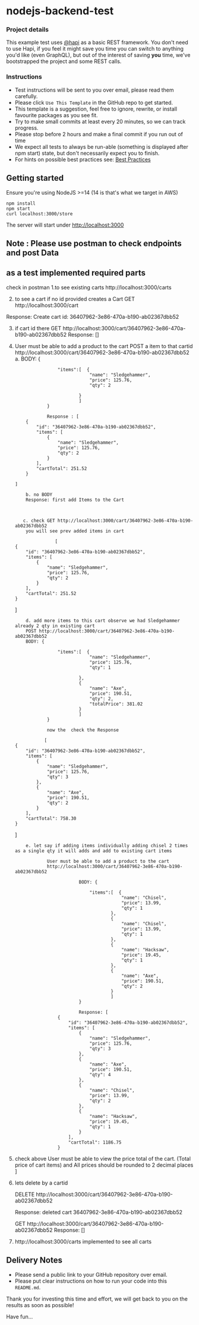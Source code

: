 # nodejs-backend-test

### Project details

This example test uses [@hapi](https://hapi.dev) as a basic REST
framework. You don't need to use Hapi, if you feel it might save you
time you can switch to anything you'd like (even GraphQL), but out of
the interest of saving **you** time, we've bootstrapped the project and
some REST calls.

### Instructions

- Test instructions will be sent to you over email, please read them
  carefully.
- Please click `Use This Template` in the GitHub repo to get started.
- This template is a suggestion, feel free to ignore, rewrite, or install favourite packages as you see fit.
- Try to make small commits at least every 20 minutes, so we can track progress.
- Please stop before 2 hours and make a final commit if you run out of time
- We expect all tests to always be run-able (something is displayed after npm start) state, but don't necessarily expect you to finish.
- For hints on possible best practices see:
  [Best Practices](./best_practices.md)

## Getting started

Ensure you're using NodeJS >=14 (14 is that's what we target in AWS)

```
npm install
npm start
curl localhost:3000/store
```

The server will start under
[http://localhost:3000](http://localhost:3000)

## Note : Please use postman to check endpoints and post Data

## as a test implemented required parts

check in postman
1.to see existing carts
http://localhost:3000/carts

2. to see a cart if no id provided creates a Cart
   GET http://localhost:3000/cart

Response:
Create cart id: 36407962-3e86-470a-b190-ab02367dbb52

3.  if cart id there
    GET http://localhost:3000/cart/36407962-3e86-470a-b190-ab02367dbb52
    Response: []

4.  User must be able to add a product to the cart
    POST a item to that cartid http://localhost:3000/cart/36407962-3e86-470a-b190-ab02367dbb52
    a.
    BODY: {

                        "items":[  {
                                    "name": "Sledgehammer",
                                    "price": 125.76,
                                    "qty": 2

                                }
                                ]
                    }

                    Response : [
            {
                "id": "36407962-3e86-470a-b190-ab02367dbb52",
                "items": [
                    {
                        "name": "Sledgehammer",
                        "price": 125.76,
                        "qty": 2
                    }
                ],
                "cartTotal": 251.52
            }

        ]

            b. no BODY
            Response: first add Items to the Cart



           c. check GET http://localhost:3000/cart/36407962-3e86-470a-b190-ab02367dbb52
            you will see prev added items in cart

                       [
        {
            "id": "36407962-3e86-470a-b190-ab02367dbb52",
            "items": [
                {
                    "name": "Sledgehammer",
                    "price": 125.76,
                    "qty": 2
                }
            ],
            "cartTotal": 251.52
        }

    ]

            d. add more items to this cart observe we had Sledgehammer already 2 qty in existing cart
            POST http://localhost:3000/cart/36407962-3e86-470a-b190-ab02367dbb52
            BODY: {

                        "items":[  {
                                    "name": "Sledgehammer",
                                    "price": 125.76,
                                    "qty": 1

                                },
                                {
                                    "name": "Axe",
                                    "price": 190.51,
                                    "qty": 2,
                                    "totalPrice": 381.02
                                }
                                ]
                    }

                    now the  check the Response

                   [
        {
            "id": "36407962-3e86-470a-b190-ab02367dbb52",
            "items": [
                {
                    "name": "Sledgehammer",
                    "price": 125.76,
                    "qty": 3
                },
                {
                    "name": "Axe",
                    "price": 190.51,
                    "qty": 2
                }
            ],
            "cartTotal": 758.30
        }

    ]

            e. let say if adding items individually adding chisel 2 times as a single qty it will adds and add to existing cart items

                    User must be able to add a product to the cart
                    http://localhost:3000/cart/36407962-3e86-470a-b190-ab02367dbb52

                                BODY: {

                                    "items":[  {
                                                "name": "Chisel",
                                                "price": 13.99,
                                                "qty": 1
                                            },
                                            {
                                                "name": "Chisel",
                                                "price": 13.99,
                                                "qty": 1
                                            },
                                            {
                                                "name": "Hacksaw",
                                                "price": 19.45,
                                                "qty": 1
                                            },
                                            {
                                                "name": "Axe",
                                                "price": 190.51,
                                                "qty": 2
                                            }
                                            ]
                                }

                                Response: [
                        {
                            "id": "36407962-3e86-470a-b190-ab02367dbb52",
                            "items": [
                                {
                                    "name": "Sledgehammer",
                                    "price": 125.76,
                                    "qty": 3
                                },
                                {
                                    "name": "Axe",
                                    "price": 190.51,
                                    "qty": 4
                                },
                                {
                                    "name": "Chisel",
                                    "price": 13.99,
                                    "qty": 2
                                },
                                {
                                    "name": "Hacksaw",
                                    "price": 19.45,
                                    "qty": 1
                                }
                            ],
                            "cartTotal": 1186.75
                        }

5.  check above User must be able to view the price total of the cart. (Total price of cart items) and All prices should be rounded to 2 decimal places
    ]

6.  lets delete by a cartid

    DELETE http://localhost:3000/cart/36407962-3e86-470a-b190-ab02367dbb52

    Response: deleted cart 36407962-3e86-470a-b190-ab02367dbb52

    GET http://localhost:3000/cart/36407962-3e86-470a-b190-ab02367dbb52
    Response: []

7.  http://localhost:3000/carts implemented to see all carts

## Delivery Notes

- Please send a public link to your GitHub repository over email.
- Please put clear instructions on how to run your code into this `README.md`.

Thank you for investing this time and effort, we will get back to you on the results as soon as possible!

Have fun...
